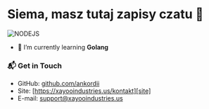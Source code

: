 # Siema, masz tutaj zapisy czatu 👋

![NODEJS](https://img.shields.io/badge/NODEJS-Chillin-green)

- 🌱 I’m currently learning **Golang**

### 📬 Get in Touch

- GitHub: [github.com/ankordii][github]
- Site: [https://xayooindustries.us/kontakt][site]
- E-mail: support@xayooindustries.us

[github]: https://github.com/ankordii
[site]: https://xayooindustries.us/kontakt

